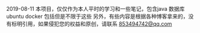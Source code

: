 2019-08-11
	本项目，仅仅作为本人平时的学习和一些笔记，包含java  数据库 ubuntu docker 包括但是不限于这些
	另外，有些内容是根据各种博客拿来的，没有标明引用，如果侵犯您的权益和原创，请联系 853494742@qq.com 
